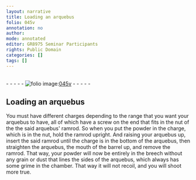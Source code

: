 ```yaml
---
layout: narrative
title: Loading an arquebus
folio: 045v
annotation: no
author:
mode: annotated
editor: GR8975 Seminar Participants
rights: Public Domain
categories: []
tags: []
---
```


 <br/>- - - - - <a href="http://gallica.bnf.fr/ark:/12148/btv1b10500001g/f96.image"><img src="../assets/photo-icon.png" alt="folio image: " style="display:inline-block; margin-bottom:-3px;"/>045v</a> - - - - - <br/> 
## Loading an arquebus

 
You must have different charges depending to the range that you want your arquebus to have, all of which have a screw on the end that fits in the nut of the the said arquebus' ramrod. So when you put the powder in the charge, which is in the nut, hold the ramrod upright. And raising your arquebus up, insert the said ramrod until the charge is in the bottom of the arquebus, then straighten the arquebus, the mouth of the barrel up, and remove the ramrod. That way, your powder will now be entirely in the breech without any grain or dust that lines the sides of the arquebus, which always has some grime in the chamber. That way it will not recoil, and you will shoot more true.
  